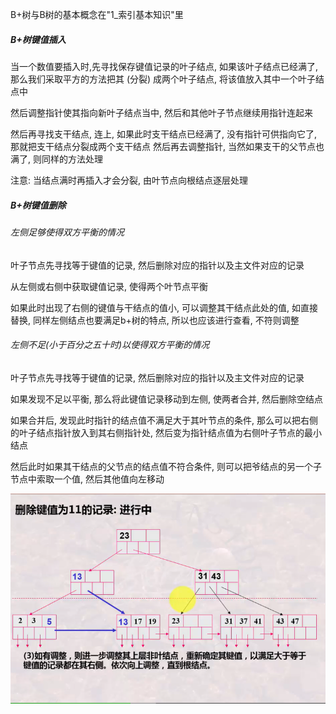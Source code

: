 B+树与B树的基本概念在"1_索引基本知识"里

##### B+树键值插入

当一个数值要插入时,先寻找保存键值记录的叶子结点, 如果该叶子结点已经满了, 那么我们采取平方的方法把其 (分裂) 成两个叶子结点, 将该值放入其中一个叶子结点中

然后调整指针使其指向新叶子结点当中, 然后和其他叶子节点继续用指针连起来

然后再寻找支干结点, 连上, 如果此时支干结点已经满了, 没有指针可供指向它了, 那就把支干结点分裂成两个支干结点 然后再去调整指针, 当然如果支干的父节点也满了, 则同样的方法处理

注意: 当结点满时再插入才会分裂, 由叶节点向根结点逐层处理



##### B+树键值删除

###### 左侧足够使得双方平衡的情况

叶子节点先寻找等于键值的记录, 然后删除对应的指针以及主文件对应的记录

从左侧或右侧中获取键值记录, 使得两个叶节点平衡

如果此时出现了右侧的键值与干结点的值小, 可以调整其干结点此处的值, 如直接替换, 同样左侧结点也要满足b+树的特点, 所以也应该进行查看, 不符则调整

###### 左侧不足(小于百分之五十时)以使得双方平衡的情况

叶子节点先寻找等于键值的记录, 然后删除对应的指针以及主文件对应的记录

如果发现不足以平衡, 那么将此键值记录移动到左侧, 使两者合并, 然后删除空结点

如果合并后, 发现此时指针的结点值不满足大于其叶节点的条件, 那么可以把右侧的叶子结点指针放入到其右侧指针处, 然后变为指针结点值为右侧叶子节点的最小结点

然后此时如果其干结点的父节点的结点值不符合条件, 则可以把爷结点的另一个子节点中索取一个值, 然后其他值向左移动

![image-20220224181653086](.\img\B+树的键值删除(合并情况).png)